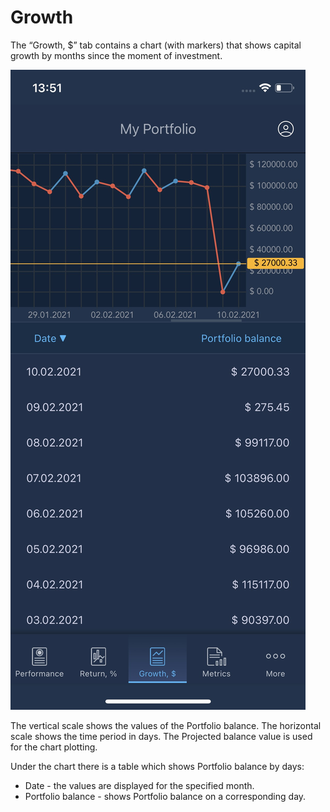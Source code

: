 # Growth

The “Growth, $” tab contains a chart \(with markers\) that shows capital growth by months since the moment of investment. 

![](../../../../.gitbook/assets/skype_picture_2021_03_16t11_52_12_566z.jpeg)

The vertical scale shows the values of the Portfolio balance. The horizontal scale shows the time period in days. The Projected balance value is used for the chart plotting. 

Under the chart there is a table which shows Portfolio balance by days:

* Date - the values are displayed for the specified month.
* Portfolio balance - shows Portfolio balance on a corresponding day.

